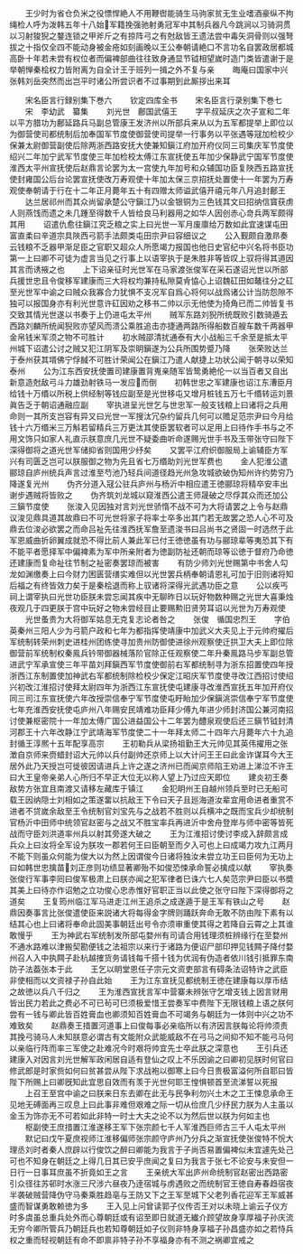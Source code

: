 <!-- { "loadSidebar": true } -->
　　王少时为省仓负米之役慓悍絶人不用鞭辔能骑生马驹家贫无生业嗜酒豪纵不拘绳检人呼为泼韩五年十八始军籍挽强驰射勇冠军中其制兵器凡今跳涧以习骑洞贯以习射狻猊之鍪连锁之甲斧斤之有掠阵弓之有尅敌皆王遗法尝中毒矢洞骨则以强弩拔之十指仅全四不能动身被金疮如刻画晚以王公奉朝请絶口不言功名自罢政居都城高卧十年若未尝有权位者而偏裨部曲往往致身通显节钺相望嵗时造门类皆遣谢于是举朝惮秦桧权力皆附离为自全计王于班列一揖之外不复与亲
　　晦庵曰国家中兴张韩刘岳突然而出岂平时诸公所尝识者不过事期到此厮拶出来耳


　　宋名臣言行録别集下巻六
　　钦定四库全书
　　宋名臣言行录别集下巻七
　　宋　李幼武　纂集
　　刘光世　鄜国武僖王
　　字平叔延庆之次子宣和二年以平方腊功为鄜延路兵马副总管康王发济州以所部兵来从以为五军都提举上即位以为御营使司都统制后加奉国军节度使御营使司提举一行事务以平张遇等冦加检校少保兼太尉御营副使后除两浙西路安抚大使兼知鎭江府加开府仪同三司集庆军节度使绍兴二年加宁武军节度使三年加检校太傅江东宣抚使五年加少保静武宁国军节度使淮西太平州宣抚使后赵鼎言论罢为太一宫使九年加号和众辅国功臣复陜西五路宣抚使封雍国公后台论罢宣抚使改万寿观使十年加太保三京招抚处置使十一年罢为万寿观使奉朝请于行在十二年正月薨年五十有四赠太师谥武僖开禧元年八月追封鄜王
　　达兰居祁州而其众尚留承楚公守鎭江乃以金银铜为三色钱其文曰招纳信寳获虏人则燕饯而遗之未几踵至得数千人皆给良马利器用之如华人因创赤心竒兵两军颇得其用
　　诏遣仇愈往鎭江究乏粮之实上曰光世一军月废廪给万数如此宜速谋屯田富直柔曰辛道宗具陜西弓箭手法颇类屯田宗尹曰容细议之
　　公入觐颇自激昻奏云钱粮不乏器甲渐足臣之官职又超众人所愿竭力报国也他日史官纪中兴名将书臣功第一上曰卿不可徒为虚言当见之行事上以语宰执于是朱胜非等皆叹上驭将得其道因其言而诱掖之也
　　上下诏亲征时光世军在马家渡张俊军在采石遂诏光世以所部兵援世忠且令俊移军建康而三大将权均兼持私隙莫肻恊心上诏魏矼田如鼇往分之矼至光世军中谕之曰贼众我寡合力犹惧不支况军自爲心将何以战爲诸公计当防怨隙不独可以报国身亦有利光世意许矼因劝之移书二帅以示无他使为掎角已而二帅皆复书交致其情光世遂以书奏于上仍进屯太平州
　　贼军东路刘猊所统既败引数骑遁去西路刘麟所统闻猊败亦望风而溃公乘胜追击亦捷通两路所得船数百艘车数千两器甲金帛钱米军须之物不可胜计
　　初水贼邵清扰通泰有大小战船三千余至是抵太平州城下诏遣公讨之贼又犯江阴军及崇眀鎭遂为公兵所围势蹙乃降
　　张荣败达兰于泰州获其壻佛宁俘馘不可胜计荣闻公在鎭江乃遣人献捷上功状公闻于朝寻以荣知泰州
　　公为江东西安抚使置司建康置背嵬亲随军皆鸷勇絶伦一以当百者又自出新意造尅敌弓斗力雄劲射铁马一发应而倒
　　初韩世忠之军建康也诏江东漕臣月给钱十万缗以所税上供经制等钱应副至是光世移屯又增月桩钱五万七千缗转运刘景眞告乏于朝诏通融应副
　　宰执进呈光世乞与世忠军一般支钱粮上曰诸将之兵用命则一其所支岂容有异又曰光世一军搜汰冗杂约留兵几何可以赡足范宗尹曰今月给钱十六万缗米三万斛若留精兵三万更汰其使臣罢软者可以足用上曰待作手书与之不用文饰只如家人礼直示朕意庶几光世不疑委曲听命遂赐光世手书及玉带张守曰陛下深得御将之道光世军储抑省则国用少纾矣
　　又罢平江府织御服局上谕辅臣方军兴有司匮乏岂可以朕服御之物为先且省七万缗助刘光世军费也
　　金人犯淮公遣郦琼自庐州统兵声言过淮至芍池乃轻兵间道径趋光州急攻城欲破伪知州许约势穷乃降遂复光州
　　伪齐分道入冦公驻兵庐州与杨沂中相应遣王徳郦琼将精卒安丰出谢步遇贼将皆败之
　　伪齐筑刘龙城以窥淮西公遣王师晟破之尽俘其众而还加公三鎭节度使
　　张浚入见因独对言刘光世骄惰不战不可为大将请罢之上令与赵鼎议浚见鼎具道其故鼎曰不可光世将家子将率士卒多出其门若无故罢之恐人心不可及鼎去位浚必欲罢之而命吕祉先往淮西抚军詹至遗浚书曰吕尚书之贤固一时选然于此军恩威曲折卵翼成就恐不得比前人兼此军已付王徳徳虽有功与郦琼辈等夷恐其下有不能平者愿择军中偏裨素为军中所亲附者为徳副防祉还朝而琼等讼徳于督府乃命徳还建康而复命祉往节制之祉密奏罢琼而被害
　　有防少师刘光世赐第中书舍人勾龙如渊缴奏上曰今财力困匮营缮实难但以光世罢兵柄奉朝请恩礼可加于旧则诸将知后福之有终皆效力矣于是秦桧退而称上驭诸将深得光武遇功臣之意
　　公以疾丐祠上谓宰执曰光世功臣朕未尝忘闻其疾中无聊昨日以玩好物数种赐之光世大喜秉烛夜观几于四更朕于宫中玩好之物未尝经目止要赐勲旧贤劳耳诏以光世为万寿观使
　　光世蚤贵为大将御军姑息无克复志论者咎之
　　张俊　循国忠烈王
　　字伯英秦州三阳人少为弓箭户政和七年为都指挥使靖康中加武义大夫见上于元帅府擢后军统制转荣州刺史进桂州团练使寻加贵州防御使进徐州观察使迁拱卫大夫上即位除御营前军统制权秦鳯兵钤带御器械落阶官除正任观察使二年升秦鳯路马步军副总管进武宁军承宣使三年平苗刘拜鎭西军节度使御前右军都统制寻为浙东招置使四年授浙西江东制置使加神武右军都统制除检校少保定江昭庆军节度使寻改江西招讨使绍兴初改江淮招讨使拜太尉四年为浙西江东宣抚使屯建康寻改淮西宣抚五年加开府仪同三司江东宣抚使六年改授崇信奉宁军节度使屯盱眙加少保鎭洮崇信奉宁军节度使七年充淮西安抚使屯庐州八年赐安民靖难功臣拜少傅九年进少师封济国公兼河南招讨使兼枢密院十一年加太傅广国公进益国公十二年罢为醴泉观使后还三鎭节钺封清河郡王十六年改静江宁武靖海军节度使二十一年拜太师二十四年六月薨年六十九追封循王淳熈十五年配享高宗
　　王初勒兵从梁扬祖勤王大元帅见其英伟擢用之张澂自京师来赍蜡封诏大元帅以兵付副帅还京师上以大计问王王曰此金诈谋耳今大王居外此乃天授岂可徙彼因请进兵上许之遂之济州已而闻京师陷王劝进上涕泣不许王曰大王皇帝亲弟人心所归不早正大位无以称人望上乃过应天即位
　　建炎初王奏敌势方张宜且南渡又请移左藏库于镇江
　　金犯眀州王自越州领兵至时已无船可载王因纳隠士刘相如之策遂畱以抗敌王下令曰天子且廵海道汝辈宜用命进者重赏不进者不贷嵗余敌至王令统制官刘宝先与之战若不胜则以兵横冲之既而宝兵少却统制官杨沂中田师中统领官赵密与之战又不胜宝率兵再进沂中舍舟登岸与师中密等皆死战而守臣刘洪道率州兵以射其旁遂大破之
　　王为江淮招讨使讨李成入辞颇言成兵众上曰汝将全军设为朕攻一郡若何王曰臣朝至而夕入可也上曰成竭力攻九江两月不能下则虽众何能为俊大以为然上因谓俊今日诸将独汝未尝立功王曰臣何为无功上曰如韩世忠擒苗刘正彦则功绩显著卿殆不如俊恐悚承命誓必擒成以献
　　宰执奏张俊行军事李囘曰俊军极肃上曰朕亦闻之犯军律者巳诛六七人矣范宗尹曰臣以书奬其美上曰待亦作诏勉之立功俊心忠赤惟好官职正当以此使之张守曰陛下深得御将之道矣
　　王复筠州临江军马进走江州王追杀之成遂遁于是王军有铁山之号
　　赵鼎因奏事言比张俊遣使臣来説诸大将每得金字牌则踊跃奔命无敢不防由陛下素有以结其心也上曰诸将奉命此固美事朝廷出号令亦须审重使其得之若降自云霄之上其谁敢慢乎
　　王为神武右军统制发所部屯婺州有司请合用钱理须桩辨缘行在至婺州不通水路难以津搬契勘便钱之法祖宗以来行于诸路为便诏尸部印押见钱闗子降付婺州召人入中执闗子赴杭越搉货务请钱每千搭十钱为优润有伪造者依川钱引抵罪东南防子法葢张本于此
　　王乞以眀堂恩任子宗元文资吏部言有碍条法诏特许之武臣非使相而以文资禄子孙自此始
　　王为江东宣抚见都统制王徳在建康每以厚币结之故徳以兵八千归之
　　王为淮西宣抚言军中营寨未辨张守乞增支钱上因言财用皆出民力若此之费必不可已茍可巳须极爱惜王尝奏军中费陛下无限钱粮上语之朕何尝有一钱与卿此皆百姓膏血也卿须知百姓膏血不可竭务与朝廷为一体则中兴之功不难致矣
　　赵鼎奏王措置河道事上曰俊每事必亲临所以有济因言朕每论将帅须责其挽弓骑马人未知朕意必谓古有文能附众武能威敌不在弓马之间抑不知不能弓马何以亲临行阵而率三军使之赴难况今时艰将帅宜先士卒此朕之深意也
　　王引兵还建康入对因言刘光世解军政闲居自适有登仙之叹上不乐因谕之曰卿初见朕时何官曰修武郎是时家赀如何曰贫甚尝从陛下求战袍以御寒上曰今日贵极富溢何所自耶曰皆陛下所赐上曰卿旣知此宜思自效而有羡于光世何耶王惶惧顿首至流涕誓以死报
　　上召王至宫中谕之曰朕来日东去卿在此无与民争利勿兴土木之工王悚息承命王见地无磗面再三叹息上曰此事非难但艰难之际一切从俭庶几少纾民力朕为人主虽以金玉为饰亦无不可若如此非特一时士大夫之论不以为然后世以朕为何如主也
　　枢副使王庶措置江淮遂移王军下张宗颜七千人军淮西巨师古三千人屯太平州
　　默记曰戊午夏庶视师江淮移偏师张宗颜守庐州乃分兵之渐宣抚使张俊特不恱大理丞刘时者秦人庶辟以行俊饮之醉曰卿能为我言于子尚否易置偏裨似未宜遽先处己可也不知身在朝廷之上得几日其已安乎庶闻之复曰为我言于张七不论安与未安但一日行一日事耳庶虽不折竟如王之言
　　王亲统大军出庐州命统制官赵密出西路密引众径往苏邨时水涨三尺涉六昼夜乃逹宿城与虏遇败之而统制官王徳自寿春趋宿夜半袭破贼营降伪守马秦乘胜趋亳与王防又下之王军至城下父老列香花迎军王军威甚盛而智谋勇敢赖徳为多
　　王入见上问曾读郭子仪传否王对以未晓上谕云子仪方时多虞虽总重兵处外而心尊朝廷或有诏至即日就道无纎介顾望故身享厚福子孙庆流无穷今卿所管兵乃朝廷兵也若知尊朝廷如子仪则非特身享福子孙昌盛亦如之若恃兵权之重而轻视朝廷有命不即禀非特子孙不享福身亦有不测之祸卿宜戒之
